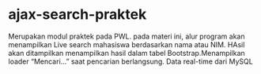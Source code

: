 # ajax-search-praktek
Merupakan modul praktek pada PWL. pada materi ini, alur program akan menampilkan Live search mahasiswa berdasarkan nama atau NIM. HAsil akan ditampilkan menampilkan hasil dalam tabel Bootstrap.Menampilkan loader “Mencari...” saat pencarian berlangsung. Data real-time dari MySQL
